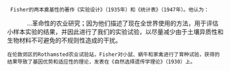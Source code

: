      Fisher的两本奠基性的著作《实验设计》（1935年）和《统计表》（1947年）。他认为：
   
    …革命性的农业研究；因为他们描述了现在全世界使用的方法，用于评估小样本实验的结果，并因此进行了我们的实验试验，以尽量减少由于土壤异质性和生物材料不可避免的不规则性造成的干扰。
    
    在伦敦郊区的Rothamsted农业试验站，Fisher对小鼠、蜗牛和家禽进行了育种试验，获得的结果导致了基因优势和适应性的理论，发表在《自然选择遗传学理论》（1930）上。
